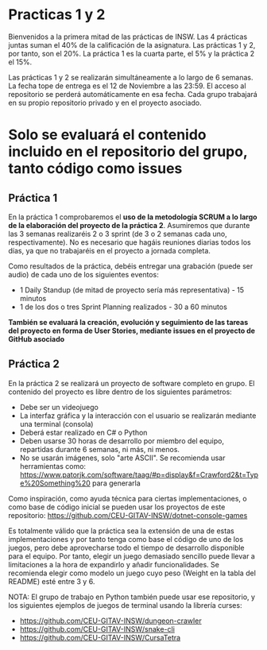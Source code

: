 # Practicas 1 y 2
Bienvenidos a la primera mitad de las prácticas de INSW. Las 4 prácticas juntas suman el 40% de la calificación de la asignatura.
Las prácticas 1 y 2, por tanto, son el 20%. La práctica 1 es la cuarta parte, el 5% y la práctica 2 el 15%.

Las prácticas 1 y 2 se realizarán simultáneamente a lo largo de 6 semanas. La fecha tope de entrega es el 12 de Noviembre a las 23:59. El acceso al repositorio se perderá automáticamente en esa fecha.
Cada grupo trabajará en su propio repositorio privado y en el proyecto asociado. 

# Solo se evaluará el contenido incluido en el repositorio del grupo, tanto código como issues

## Práctica 1

En la práctica 1 comprobaremos el **uso de la metodología SCRUM a lo largo de la elaboración del proyecto de la práctica 2**. Asumiremos que durante las 3 semanas realizaréis 2 o 3 sprint (de 3 o 2 semanas cada uno, respectivamente). No es necesario que hagáis reuniones diarias todos los días, ya que no trabajaréis en el proyecto a jornada completa. 

Como resultados de la práctica, debéis entregar una grabación (puede ser audio) de cada uno de los siguientes eventos: 
- 1 Daily Standup (de mitad de proyecto sería más representativa) - 15 minutos
- 1 de los dos o tres Sprint Planning realizados - 30 a 60 minutos

**También se evaluará la creación, evolución y seguimiento de las tareas del proyecto en forma de User Stories, mediante issues en el proyecto de GitHub asociado**

## Práctica 2

En la práctica 2 se realizará un proyecto de software completo en grupo. El contenido del proyecto es libre dentro de los siguientes parámetros: 
- Debe ser un videojuego
- La interfaz gráfica y la interacción con el usuario se realizarán mediante una terminal (consola)
- Deberá estar realizado en C# o Python
- Deben usarse 30 horas de desarrollo por miembro del equipo, repartidas durante 6 semanas, ni más, ni menos.
- No se usarán imágenes, solo "arte ASCII". Se recomienda usar herramientas como: https://www.patorjk.com/software/taag/#p=display&f=Crawford2&t=Type%20Something%20 para generarla

Como inspiración, como ayuda técnica para ciertas implementaciones, o como base de código inicial se pueden usar los proyectos de este repositorio: https://github.com/CEU-GITAV-INSW/dotnet-console-games

Es totalmente válido que la práctica sea la extensión de una de estas implementaciones y por tanto tenga como base el código de uno de los juegos, pero debe aprovecharse todo el tiempo de desarrollo disponible para el equipo. Por tanto, elegir un juego demasiado sencillo puede llevar a limitaciones a la hora de expandirlo y añadir funcionalidades. Se recomienda elegir como modelo un juego cuyo peso (Weight en la tabla del README) esté entre 3 y 6. 

NOTA: El grupo de trabajo en Python también puede usar ese repositorio, y los siguientes ejemplos de juegos de terminal usando la librería curses:

- https://github.com/CEU-GITAV-INSW/dungeon-crawler
- https://github.com/CEU-GITAV-INSW/snake-cli
- https://github.com/CEU-GITAV-INSW/CursaTetra


